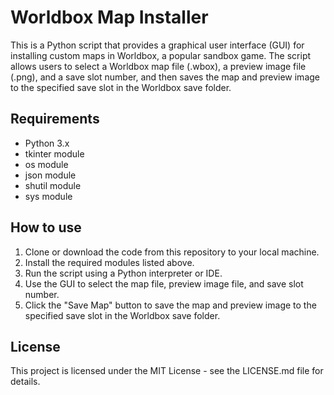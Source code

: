 # Worldbox Map Installer

This is a Python script that provides a graphical user interface (GUI) for installing custom maps in Worldbox, a popular sandbox game. The script allows users to select a Worldbox map file (.wbox), a preview image file (.png), and a save slot number, and then saves the map and preview image to the specified save slot in the Worldbox save folder.

## Requirements

- Python 3.x
- tkinter module
- os module
- json module
- shutil module
- sys module

## How to use

1. Clone or download the code from this repository to your local machine.
2. Install the required modules listed above.
3. Run the script using a Python interpreter or IDE.
4. Use the GUI to select the map file, preview image file, and save slot number.
5. Click the "Save Map" button to save the map and preview image to the specified save slot in the Worldbox save folder.

## License

This project is licensed under the MIT License - see the LICENSE.md file for details.
